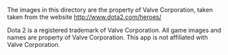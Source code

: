 The images in this directory are the property of Valve Corporation, taken taken from the website http://www.dota2.com/heroes/

Dota 2 is a registered trademark of Valve Corporation. All game images and names are property of Valve Corporation. This app is not affiliated with Valve Corporation.
